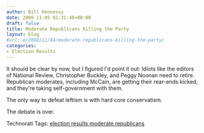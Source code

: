 ```yaml
---
author: Bill Hennessy
date: 2008-11-05 01:31:46+00:00
draft: false
title: Moderate Republicans Killing the Party
layout: blog
#url: e/2008/11/04/moderate-republicans-killing-the-party/
categories:
- Election Results
---
```


It should be clear by now, but I figured I'd point it out: Idiots like the editors of National Review, Christopher Buckley, and Peggy Noonan need to retire. Republican moderates, including McCain, are getting their rear-ends kicked, and they're taking self-government with them.

 

The only way to defeat leftism is with hard core conservatism.

 

The debate is over. 

 

Technorati Tags: [election results](https://technorati.com/tags/election%20results),[moderate republicans](https://technorati.com/tags/moderate%20republicans)
